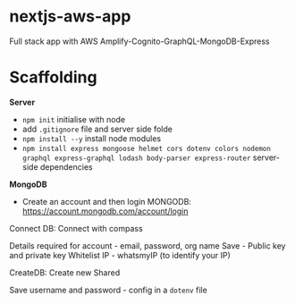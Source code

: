 # nextjs-aws-app
Full stack app with AWS Amplify-Cognito-GraphQL-MongoDB-Express

# Scaffolding

__Server__
- `npm init` initialise with node
- add `.gitignore` file and server side folde
- `npm install --y` install node modules
- `npm install express mongoose helmet cors dotenv colors nodemon graphql express-graphql lodash body-parser express-router` server-side dependencies

__MongoDB__

- Create an account and then login
MONGODB: https://account.mongodb.com/account/login

Connect DB:
Connect with compass

Details required for account - email, password, org name
Save - Public key and private key
Whitelist IP - whatsmyIP (to identify your IP)

CreateDB:
Create new
Shared

Save username and password - config in a `dotenv` file
